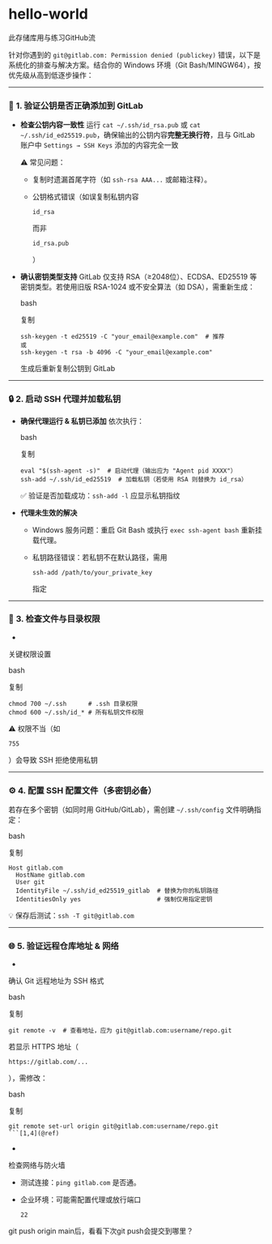 # hello-world
此存储库用与练习GitHub流

针对你遇到的 `git@gitlab.com: Permission denied (publickey)` 错误，以下是系统化的排查与解决方案。结合你的 Windows 环境（Git Bash/MINGW64），按优先级从高到低逐步操作：

------

### 🔑 **1. 验证公钥是否正确添加到 GitLab**

- **检查公钥内容一致性**
  运行 `cat ~/.ssh/id_rsa.pub` 或 `cat ~/.ssh/id_ed25519.pub`，确保输出的公钥内容 ​**​完整无换行符​**​，且与 GitLab 账户中 `Settings → SSH Keys` 添加的内容完全一致

  ⚠️ 常见问题：

  - 复制时遗漏首尾字符（如 `ssh-rsa AAA...` 或邮箱注释）。

  - 公钥格式错误（如误复制私钥内容

     

    ```
    id_rsa
    ```

     

    而非

     

    ```
    id_rsa.pub
    ```

    ）

    

- **确认密钥类型支持**
  GitLab 仅支持 RSA（≥2048位）、ECDSA、ED25519 等密钥类型。若使用旧版 RSA-1024 或不安全算法（如 DSA），需重新生成：

  bash

  复制

  ```
  ssh-keygen -t ed25519 -C "your_email@example.com"  # 推荐
  或
  ssh-keygen -t rsa -b 4096 -C "your_email@example.com"
  ```

  生成后重新复制公钥到 GitLab

  

  

------

### 🔒 **2. 启动 SSH 代理并加载私钥**

- **确保代理运行 & 私钥已添加**
  依次执行：

  bash

  复制

  ```
  eval "$(ssh-agent -s)"  # 启动代理（输出应为 "Agent pid XXXX"）
  ssh-add ~/.ssh/id_ed25519  # 加载私钥（若使用 RSA 则替换为 id_rsa）
  ```

  ✅ 验证是否加载成功：`ssh-add -l` 应显示私钥指纹

  

- **代理未生效的解决**

  - Windows 服务问题：重启 Git Bash 或执行 `exec ssh-agent bash` 重新挂载代理。

  - 私钥路径错误：若私钥不在默认路径，需用

     

    ```
    ssh-add /path/to/your_private_key
    ```

     

    指定

    

------

### 📂 **3. 检查文件与目录权限**

- 

  关键权限设置

  

  bash

  复制

  ```
  chmod 700 ~/.ssh      # .ssh 目录权限
  chmod 600 ~/.ssh/id_* # 所有私钥文件权限
  ```

  ⚠️ 权限不当（如

   

  ```
  755
  ```

  ）会导致 SSH 拒绝使用私钥

  

------

### ⚙️ **4. 配置 SSH 配置文件（多密钥必备）**

若存在多个密钥（如同时用 GitHub/GitLab），需创建 `~/.ssh/config` 文件明确指定：

bash

复制

```
Host gitlab.com
  HostName gitlab.com
  User git
  IdentityFile ~/.ssh/id_ed25519_gitlab  # 替换为你的私钥路径
  IdentitiesOnly yes                     # 强制仅用指定密钥
```

💡 保存后测试：`ssh -T git@gitlab.com`





------

### 🌐 **5. 验证远程仓库地址 & 网络**

- 

  确认 Git 远程地址为 SSH 格式

  

  bash

  复制

  ```
  git remote -v  # 查看地址，应为 git@gitlab.com:username/repo.git
  ```

  若显示 HTTPS 地址（

  ```
  https://gitlab.com/...
  ```

  ），需修改：

  bash

  复制

  ```
  git remote set-url origin git@gitlab.com:username/repo.git
  ```[1,4](@ref)  
  ```

- 

  检查网络与防火墙

  

  - 测试连接：`ping gitlab.com` 是否通。

  - 企业环境：可能需配置代理或放行端口

     

    ```
    22
    ```

    

git push origin main后，看看下次git push会提交到哪里？
